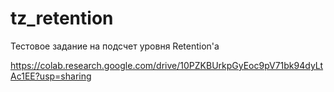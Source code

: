 # tz_retention
Тестовое задание на подсчет уровня Retention'a

https://colab.research.google.com/drive/10PZKBUrkpGyEoc9pV71bk94dyLtAc1EE?usp=sharing
